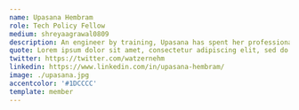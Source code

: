 ```yaml
---
name: Upasana Hembram
role: Tech Policy Fellow
medium: shreyaagrawal0809
description: An engineer by training, Upasana has spent her professional life exploring the public policy sphere and the development sector. She is keen on implementing tech for good through responsible and inclusive design. During her spare time, she likes to read fiction and watch nature documentaries.
quote: Lorem ipsum dolor sit amet, consectetur adipiscing elit, sed do eiusmod tempor incididunt ut labore et dolore magna aliqua.
twitter: https://twitter.com/watzernehm
linkedin: https://www.linkedin.com/in/upasana-hembram/
image: ./upasana.jpg
accentcolor: '#1DCCCC'
template: member
---
```

